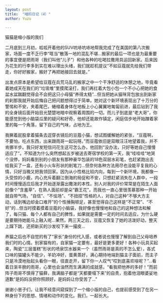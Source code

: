 ```yaml
---
layout: post
title:  "喵妈日记（4）"
author: Yuzu

---
```

猫猫是缩小版的我们

二月底到三月初，呱呱开着他的SUV吭哧吭哧地帮我完成了在美国的第八次搬家，场面一度不乏行李“哐当”散落一地的混乱不堪…搬家的最后一项也是为最重要的事宜便是把雨哥（我们叫他“儿子”）和他各种的吃喝拉撒用具运回新家。后来因为花生的行李多到实在难以理出头绪，我们就趁机提议“不如豆蔻就先给我们带走，你好好搬家，搬好了再把她接回去就是。”

出发点原本是希望给豆蔻在兵荒马乱的搬家之中一个干净舒适的休憩之地，毕竟看着她成天在我们的“垃圾堆”里摸爬滚打，我们再扛着大包小包一个不小心把她的食盆水盆踹翻觉得会不会把这只小母猫“养得太糙”…但当把她从猫咪背包放出到新家的刹那我就开始后悔自己把问题想得过于简单。她对这个新环境表现出了十万分的警惕和不安，夹着尾巴，蜷缩着身体在地板上小心翼翼地匍匐前进，最后钻到了我的全身镜后面开始目光楚楚地暗中观察着周围的一切。而儿子到底是“老大哥”，你能感觉到他小脑袋瓜里的疑问和好奇，他却还能故作镇定，闲庭信步地开始蹭着家里的每一个角落，留下自己的气味，占地为王。

我撅着屁股拿着猫条去逗穿衣镜后的豆蔻小猫，想试图缓解她的紧张，“豆蔻啊，不要怕，吃点东西，出来跟雨哥一起玩呀。”而豆蔻依旧是双眼汪汪地望着我，并不肯挪半步。我只好发短信问花生这可怎么办，他回到“没办法，只好等她自己慢慢适应了”。不知道为什么突然想起五岁被送去寄宿学校的第一天，我“哇哇哇“地哭个没停，妈妈看到别的小朋友有那种豪华包装的18色双层水彩笔，也赶紧跑出去给我买了一盒，还有小火车形状的削笔刀…但奈何各种方法用尽也没能平复我的心情，只好当晚又把我领回家。因为从小性格比较内向，每到一个新环境，我都像一头受惊的小鹿，内心充斥着翻江倒海的局促和不安，只想赶紧消失在人群中，一段时间慢慢适应后我才开始逐渐露出撒泼的本性。别人对我的评价常常是在陌生人面前像个”含羞草“，在熟人面前却是朵“霸王花”。而我也一直心里很羡慕那种一开始就自带气场，“自信”、“不怯场”、“不扭捏”性格的人，对自己这种“不够大方主动，话到嘴边却金口难开”的个性捶胸顿足，甚至觉得自己这样是“不正常”、“不好”的…但当时摸着摸着豆蔻的小脑袋，我好像也慢慢地和自己的这种想法和解了，每只猫、每个人都有自己的脾性，如果就是需要一定的时间去适应，为什么硬是要期待她能马上融入呢…果然，两三天之后，豆蔻又恢复了她的活泼好动，整天上蹿下跳，还把新买的沙发咬下来一撮皮…

养猫之后也不自觉的有了“家长”身份的代入感，或者说也慢慢了解到自己父母培养我们时的心情。别家猫有的，自家猫一定要有，最好是更多更好！各种小玩具买起来，陶瓷“三层蛋糕”形状的喷泉饮水器来一个（虽然雨哥是真的不怎么爱），各式口味的猫罐头不能少，羊奶冲好，蛋黄蒸好，满心期待地端到猫主子面前，而主子只是冷漠地抬起头看你一眼，径直走开，留下你一人叹气“哎到底喜欢啥呢？”…看着日渐丰腴的雨哥，心里也会油然而生满满的成就感，“看我把他养的多好！”而前阵子雨哥不慎得了猫藓，我满脑子都是“天都要塌下来”的自责，抱着他泪眼婆娑地道歉“是妈妈没把你照顾好，是妈妈让你受苦了…”

谢谢小崽子们，让我不经意间窥探到了一个缩小版的自己，也提前感受到了在另一种身份下的思想、情绪和动作的变化。我们，一起长大。

